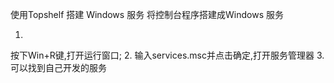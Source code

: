﻿使用Topshelf 搭建 Windows 服务
将控制台程序搭建成Windows 服务

1.
按下Win+R键,打开运行窗口;
2.
输入services.msc并点击确定,打开服务管理器
3.可以找到自己开发的服务
